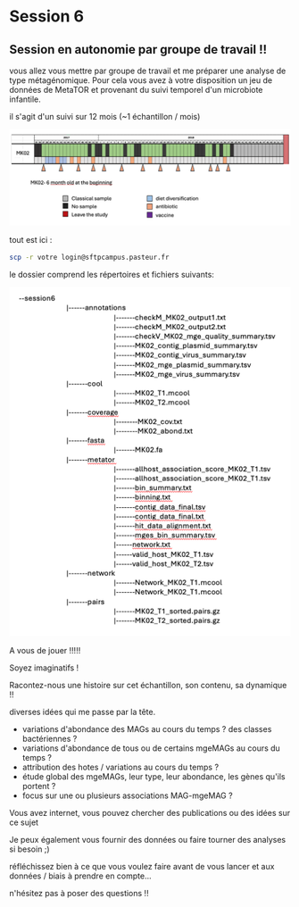 # Session 6

## Session en autonomie par groupe de travail !!

vous allez vous mettre par groupe de travail et me préparer une analyse de type métagénomique. Pour cela vous avez à votre disposition un jeu de données de MetaTOR et provenant du suivi temporel d'un microbiote infantile.

il s'agit d'un suivi sur 12 mois (~1 échantillon / mois)

![MK02_timeline](docs/images/MK02_timeline.png)


tout est ici : 

```sh
scp -r votre login@sftpcampus.pasteur.fr
```

le dossier comprend les répertoires et fichiers suivants:

![directory_session](docs/images/directory_session.png)

A vous de jouer !!!!!

Soyez imaginatifs !

Racontez-nous une histoire sur cet échantillon, son contenu, sa dynamique !!

diverses idées qui me passe par la tête.

- variations d'abondance des MAGs au cours du temps ? des classes bactériennes ?
- variations d'abondance de tous ou de certains mgeMAGs au cours du temps ?
- attribution des hotes / variations au cours du temps ?
- étude global des mgeMAGs, leur type, leur abondance, les gènes qu'ils portent ?
- focus sur une ou plusieurs associations MAG-mgeMAG ?


Vous avez internet, vous pouvez chercher des publications ou des idées sur ce sujet

Je peux également vous fournir des données ou faire tourner des analyses si besoin ;)

réfléchissez bien à ce que vous voulez faire avant de vous lancer et aux données / biais à prendre en compte... 

n'hésitez pas à poser des questions !!
